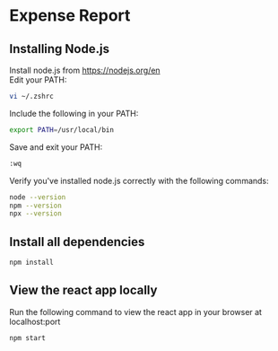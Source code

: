 # Expense Report

## Installing Node.js

Install node.js from https://nodejs.org/en  
Edit your PATH:

```bash
vi ~/.zshrc
```

Include the following in your PATH:

```bash
export PATH=/usr/local/bin
```

Save and exit your PATH:

```bash
:wq
```

Verify you've installed node.js correctly with the following commands:

```bash
node --version
npm --version
npx --version
```

## Install all dependencies

```bash
npm install
```

## View the react app locally

Run the following command to view the react app in your browser at localhost:port

```bash
npm start
```
